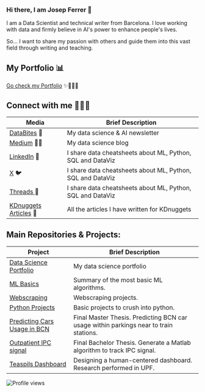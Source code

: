 ### Hi there, I am Josep Ferrer 👋

I am a Data Scientist and technical writer from Barcelona. I love working with data and firmly believe in AI's power to enhance people's lives. 

So... I want to share my passion with others and guide them into this vast field through writing and teaching. 

## **My Portfolio** 📊

[Go check my Portfolio](https://github.com/rfeers/data-science-portfolio) ✨👨🏻‍💻


## **Connect with me** 🙋🏻‍♂️

| Media                | Brief Description                                              |
|----------------------|------------------------------------------------------|
| [DataBites](https://rfeers.substack.com/) 💌     | My data science & AI newsletter                      |
| [Medium](https://medium.com/@rfeers) ✍🏻        | My data science blog |
| [LinkedIn](https://www.linkedin.com/in/josep-ferrer-sanchez/)  💼       | I share data cheatsheets about ML, Python, SQL and DataViz|
| [X](https://twitter.com/rfeers) 🐦        | I share data cheatsheets about ML, Python, SQL and DataViz|
| [Threads ](https://www.threads.net/@rfeers) 🧵        | I share data cheatsheets about ML, Python, SQL and DataViz|
| [KDnuggets Articles](https://www.kdnuggets.com/author/josep-ferrer) 📝 |All the articles I have written for KDnuggets |

## Main Repositories & Projects:

| Project                | Brief Description                                              |
|----------------------|------------------------------------------------------|
| [Data Science Portfolio](https://github.com/rfeers/data-science-portfolio)     | My data science portfolio |
| [ML Basics](https://github.com/rfeers/ML-Basics)    | Summary of the most basic ML algorithms. |
| [Webscraping](https://github.com/rfeers/webscraping)    | Webscraping projects.  |
| [Python Projects](https://github.com/rfeers/python-projects)    | Basic projects to crush into python.  |
| [Predicting Cars Usage in BCN](https://github.com/rfeers/PredictingCarparksUsageBCN)    | Final Master Thesis. Predicting BCN car usage within parkings near to train stations.    |
| [Outpatient IPC signal](https://github.com/rfeers/Outpatient_IPGSignal_Monitoring)    | Final Bachelor Thesis. Generate a Matlab algorithm to track IPC signal.  |
| [Teaspils Dashboard](https://github.com/rfeers/PredictingCarparksUsageBCN)    | Designing a human-centered dashboard. Research performed in UPF.  |



![Profile views](https://komarev.com/ghpvc/?username=rfeers&label=Profile%20views&color=blue&style=flat-square)
